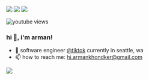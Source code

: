 [<img src="https://img.shields.io/badge/linkedin-%230077B5.svg?&style=for-the-badge&logo=linkedin&logoColor=white" />](https://www.linkedin.com/in/armankhondker)
[<img src="https://img.shields.io/badge/youtube-%230077B5.svg?&style=for-the-badge&logo=youtube&logoColor=white&color=FF0000" />](https://www.youtube.com/@armankhondker)
[<img src="https://img.shields.io/badge/X-%230077B5.svg?&style=for-the-badge&logo=twitter&logoColor=white&color=black" />](https://www.twitter.com/@armankhon)

![youtube views](https://img.shields.io/youtube/channel/views/UCDlqbnftd2Z_Ysh8itMvhwg)


### hi 👋, i'm arman!

- 🏢 software engineer [@tiktok](https://www.tiktok.com/) currently in seattle, wa
- 📫 how to reach me: hi.armankhondker@gmail.com

![](https://komarev.com/ghpvc/?username=ArmanKhondker)
